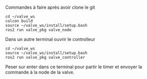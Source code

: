 Commandes à faire après avoir clone le git
```
cd ~/valve_ws
colcon build
source ~/valve_ws/install/setup.bash
ros2 run valve_pkg valve_node
```
Dans un autre terminal ouvrir le controlleur
```
cd ~/valve_ws
source ~/valve_ws/install/setup.bash
ros2 run valve_pkg valve_controller
```
Peser sur enter dans ce terminal pour partir le timer et envoyer la commande 
à la node de la valve.
